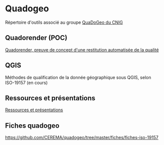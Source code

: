 # Quadogeo
Répertoire d'outils associé au groupe [QuaDoGeo du CNIG](http://cnig.gouv.fr/?page_id=18183)

## Quadorender (POC)
[Quadorender, preuve de concept d'une restitution automatisée de la qualité](QUADORENDER.md)

## QGIS
Méthodes de qualification de la donnée géographique sous QGIS, selon ISO-19157 (en cours)

## Ressources et présentations
[Ressources et présentations](RESSOURCES.md)

## Fiches quadogeo
https://github.com/CEREMA/quadogeo/tree/master/fiches/fiches-iso-19157
